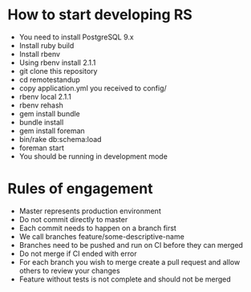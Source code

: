 # How to start developing RS

* You need to install PostgreSQL 9.x
* Install ruby build
* Install rbenv
* Using rbenv install 2.1.1
* git clone this repository
* cd remotestandup
* copy application.yml you received to config/
* rbenv local 2.1.1
* rbenv rehash
* gem install bundle
* bundle install
* gem install foreman
* bin/rake db:schema:load
* foreman start
* You should be running in development mode

# Rules of engagement

* Master represents production environment
* Do not commit directly to master
* Each commit needs to happen on a branch first
* We call branches feature/some-descriptive-name
* Branches need to be pushed and run on CI before they can merged
* Do not merge if CI ended with error
* For each branch you wish to merge create a pull request and allow others to review your changes
* Feature without tests is not complete and should not be merged